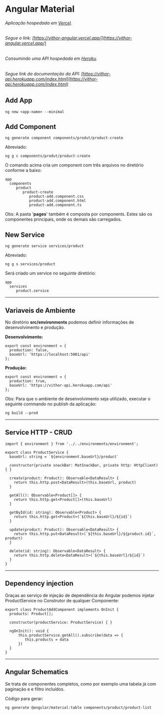 # Angular Material


###### Aplicação hospedada em [Vercel](https://vercel.com/).

###### Segue o link: [https://vithor-angular.vercel.app/](https://vithor-angular.vercel.app/)


###### Consumindo uma API hospedada em [Heroku](https://www.heroku.com/).

###### Segue link da documentação da API: [https://vithor-api.herokuapp.com/index.html](https://vithor-api.herokuapp.com/index.html)





## Add App
```
ng new <app-name> --minimal
```


## Add Component
```
ng generate component components/produt/product-create
```
Abreviado:
```
ng g c components/produt/product-create
```

O comando acima cria um component com três arquivos no diretório conforme a baixo:
```
app
  components
     product
        product-create
           product-add.component.css
           product-add.component.html
           product-add.component.ts           
```


Obs: A pasta '**pages**' também é composta por components. Estes são os componentes principais, onde os demais são carregados.



## New Service
```
ng generate service services/product
```
Abreviado:
```
ng g s services/product
```
Será criado um service no seguinte diretório:
```
app
  services
     product.service                  
```




--- 




## Variaveis de Ambiente

No diretório **src/environments** podemos definir informações de desenvolvimento e produção.

**Desenvolvimento:**
```
export const environment = {
  production: false,
  baseUrl: 'https://localhost:5001/api'
};
```

**Produção:**
```
export const environment = {
  production: true,
  baseUrl: 'https://vithor-api.herokuapp.com/api'
};
```

Obs: Para que o ambiente de desenvolvimento seja utilizado, executar o seguinte commando no publish da aplicação:
```
ng build --prod
```



---




## Service HTTP - CRUD

```
import { environment } from '../../environments/environment';

export class ProductService {
  baseUrl: string = `${environment.baseUrl}/product`

  constructor(private snackBar: MatSnackBar, private http: HttpClient) { } 

  create(product: Product): Observable<DataResult> {    
    return this.http.post<DataResult>(this.baseUrl, product)
  }

  getAll(): Observable<Product[]> {    
    return this.http.get<Product[]>(this.baseUrl)
  }

  getById(id: string): Observable<Product> {    
    return this.http.get<Product>(`${this.baseUrl}/${id}`)    
  }

  update(product: Product): Observable<DataResult> {    
    return this.http.put<DataResult>(`${this.baseUrl}/${product.id}`, product)    
  }

  delete(id: string): Observable<DataResult> {    
    return this.http.delete<DataResult>(`${this.baseUrl}/${id}`)
  }
}
```



---




## Dependency injection

Graças ao serviço de injeção de dependência do Angular podemos injetar ProductService no Construtor de qualquer Componente:
```
export class ProductAddComponent implements OnInit {
  products: Product[];
  
  constructor(productService: ProductService) { }

  ngOnInit(): void {
      this.productService.getAll().subscribe(data => {
         this.products = data
      })
  }
}
```



---




## Angular Schematics

Se trata de componentes completos, como por exemplo uma tabela já com paginação e e filtro incluídos.

Código para gerar:

```
ng generate @angular/material:table components/product/product-list
```




